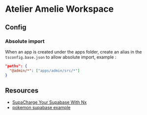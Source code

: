 # Atelier Amelie Workspace

## Config

### Absolute import

When an app is created under the apps folder, create an alias in the `tsconfig.base.json` to allow absolute import, example :

```json
"paths": {
  "@admin/*": ["apps/admin/src/*"]
}
```

## Resources

- [SupaCharge Your Supabase With Nx](https://www.youtube.com/watch?v=OTh5GBBfr4E)
- [pokemon supabase example](https://github.com/nrwl/pokemon-supabase-example)